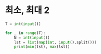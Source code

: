 # 최소, 최대 2

```python
T = int(input())

for _ in range(T):
    N = int(input())
    lst = list(map(int, input().split()))
    print(min(lst), max(lst))
```
